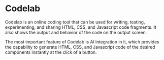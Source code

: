 # Codelab

Codelab is an online coding tool that can be used for writing, testing, experimenting, and sharing HTML, CSS, and Javascript code fragments. It also shows the output and behavior of the code on the output screen.

The most important feature of Codelab is AI Integration in it, which provides the capability to generate HTML, CSS, and Javascript code of the desired components instantly at the click of a button.
